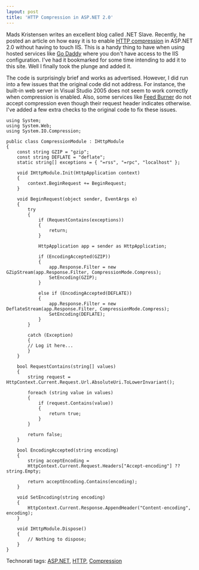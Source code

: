 ```yaml
---
layout: post  
title: 'HTTP Compression in ASP.NET 2.0'
---
```

Mads Kristensen writes an excellent blog called .NET Slave. Recently, he posted an article on how easy it is to enable [HTTP compression](http://www.madskristensen.dk/blog/PermaLink,guid,60533e14-789d-41a1-92d2-43efddce7d8e.aspx) in ASP.NET 2.0 without having to touch IIS. This is a handy thing to have when using hosted services like [Go Daddy](http://godaddy.com) where you don't have access to the IIS configuration. I've had it bookmarked for some time intending to add it to this site. Well I finally took the plunge and added it.

The code is surprisingly brief and works as advertised. However, I did run into a few issues that the original code did not address. For instance, the built-in web server in Visual Studio 2005 does not seem to work correctly when compression is enabled. Also, some services like [Feed Burner](http://ww.feedburner.com) do not accept compression even though their request header indicates otherwise. I've added a few extra checks to the original code to fix these issues.

    using System;  
    using System.Web;  
    using System.IO.Compression;  
      
    public class CompressionModule : IHttpModule  
    {  
        const string GZIP = "gzip";  
        const string DEFLATE = "deflate";  
        static string[] exceptions = { "=rss", "=rpc", "localhost" };  
          
        void IHttpModule.Init(HttpApplication context)  
        {  
            context.BeginRequest += BeginRequest;  
        }  
          
        void BeginRequest(object sender, EventArgs e)  
        {  
            try  
            {  
                if (RequestContains(exceptions))  
                {  
                    return;  
                }  
                  
                HttpApplication app = sender as HttpApplication;  
                  
                if (EncodingAccepted(GZIP))  
                {  
                    app.Response.Filter = new GZipStream(app.Response.Filter, CompressionMode.Compress);  
                    SetEncoding(GZIP);  
                }  
                  
                else if (EncodingAccepted(DEFLATE))  
                {  
                    app.Response.Filter = new DeflateStream(app.Response.Filter, CompressionMode.Compress);  
                    SetEncoding(DEFLATE);  
                }  
            }  
              
            catch (Exception)  
            {  
            // Log it here...  
            }  
        }  
          
        bool RequestContains(string[] values)  
        {  
            string request = HttpContext.Current.Request.Url.AbsoluteUri.ToLowerInvariant();  
              
            foreach (string value in values)  
            {  
                if (request.Contains(value))  
                {  
                    return true;  
                }  
            }  
              
            return false;  
        }  
          
        bool EncodingAccepted(string encoding)  
        {  
            string acceptEncoding =   
            HttpContext.Current.Request.Headers["Accept-encoding"] ?? string.Empty;  
              
            return acceptEncoding.Contains(encoding);  
        }  
          
        void SetEncoding(string encoding)  
        {  
            HttpContext.Current.Response.AppendHeader("Content-encoding", encoding);  
        }  
          
        void IHttpModule.Dispose()  
        {  
            // Nothing to dispose;   
        }  
    }

Technorati tags: [ASP.NET](http://technorati.com/tags/ASP.NET), [HTTP](http://technorati.com/tags/HTTP), [Compression](http://technorati.com/tags/Compression)
